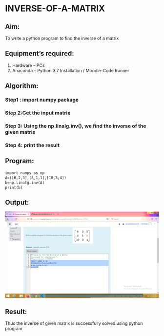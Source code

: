 # INVERSE-OF-A-MATRIX
## Aim:
To write a python program to find the inverse of a matrix
## Equipment’s required:
1. 	Hardware – PCs
2. 	Anaconda – Python 3.7 Installation / Moodle-Code Runner
## Algorithm:
### Step1 : import numpy package
### Step 2:Get the input matrix 
### Step 3: Using the np.linalg.inv(), we find the inverse of the given matrix

### Step 4: print the result

## Program:
```
import numpy as np
A=([6,2,3],[3,1,1],[10,3,4])
b=np.linalg.inv(A)
print(b)
```
## Output:
![git log](./Screenshot1.png)
## Result:
Thus the inverse of given matrix is successfully solved using python program

